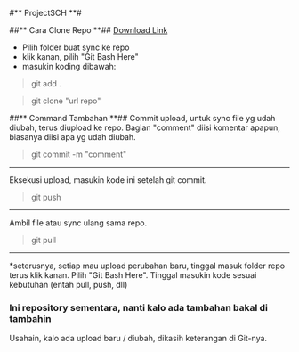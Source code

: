 #** ProjectSCH **#

##** Cara Clone Repo **##
[Download Link](https://git-scm.com/download/win)
- Pilih folder buat sync ke repo
- klik kanan, pilih "Git Bash Here"
- masukin koding dibawah:
>git add .

>git clone "url repo"

##** Command Tambahan **##
Commit upload, untuk sync file yg udah diubah, terus diupload ke repo.
Bagian "comment" diisi komentar apapun, biasanya diisi apa yg udah diubah.
>git commit -m "comment"

---------------------------------------------------------------------------
Eksekusi upload, masukin kode ini setelah git commit.
>git push

---------------------------------------------------------------------------
Ambil file atau sync ulang sama repo.
>git pull

---------------------------------------------------------------------------
*seterusnya, setiap mau upload perubahan baru, tinggal masuk folder repo terus klik kanan. Pilih "Git Bash Here". Tinggal masukin kode sesuai kebutuhan (entah pull, push, dll)

### Ini repository sementara, nanti kalo ada tambahan bakal di tambahin ###
Usahain, kalo ada upload baru / diubah, dikasih keterangan di Git-nya.
